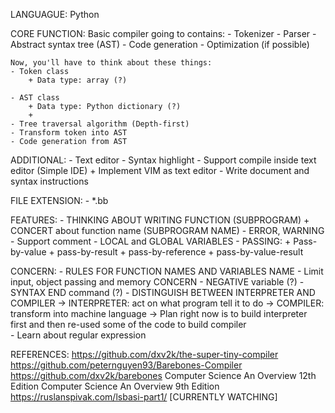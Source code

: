 LANGUAGUE: Python

CORE FUNCTION:
    Basic compiler going to contains: 
    - Tokenizer 
    - Parser 
    - Abstract syntax tree (AST) 
    - Code generation 
    - Optimization (if possible)

    Now, you'll have to think about these things: 
    - Token class
        + Data type: array (?)

    - AST class
        + Data type: Python dictionary (?)
        + 
    - Tree traversal algorithm (Depth-first)
    - Transform token into AST
    - Code generation from AST

ADDITIONAL: 
    - Text editor 
    - Syntax highlight
    - Support compile inside text editor (Simple IDE)
        + Implement VIM as text editor 
    - Write document and syntax instructions  

FILE EXTENSION: 
    - *.bb

FEATURES: 
    - THINKING ABOUT WRITING FUNCTION (SUBPROGRAM) 
        + CONCERT about function name (SUBPROGRAM NAME)
    - ERROR, WARNING 
    - Support comment
    - LOCAL and GLOBAL VARIABLES 
    - PASSING: 
        + Pass-by-value 
        + pass-by-result
        + pass-by-reference
        + pass-by-value-result

CONCERN: 
    - RULES FOR FUNCTION NAMES AND VARIABLES NAME
    - Limit input, object passing and memory CONCERN
    - NEGATIVE variable (?)
    - SYNTAX END command (?) 
    - DISTINGUISH BETWEEN INTERPRETER AND COMPILER 
        -> INTERPRETER: act on what program tell it to do 
        -> COMPILER: transform into machine language 
        -> Plan right now is to build interpreter first and then 
            re-used some of the code to build compiler  
    - Learn about regular expression 



REFERENCES: 
	https://github.com/dxv2k/the-super-tiny-compiler
	https://github.com/peternguyen93/Barebones-Compiler
    https://github.com/dxv2k/barebones
    Computer Science An Overview 12th Edition 
    Computer Science An Overview 9th Edition 
    https://ruslanspivak.com/lsbasi-part1/ [CURRENTLY WATCHING]




